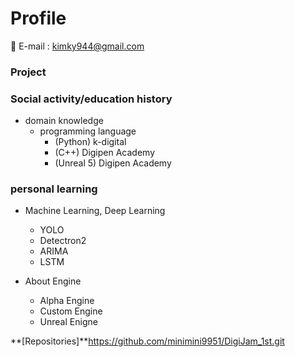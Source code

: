 # Profile

📌 E-mail : kimky944@gmail.com

### Project


### Social activity/education history
- domain knowledge
    - programming language
        - (Python) k-digital
        - (C++) Digipen Academy
        - (Unreal 5) Digipen Academy

### personal learning
    
- Machine Learning, Deep Learning
  - YOLO
  - Detectron2
  - ARIMA
  - LSTM
  
- About Engine
  - Alpha Engine
  - Custom Engine
  - Unreal Enigne

**[Repositories]**https://github.com/minimini9951/DigiJam_1st.git
